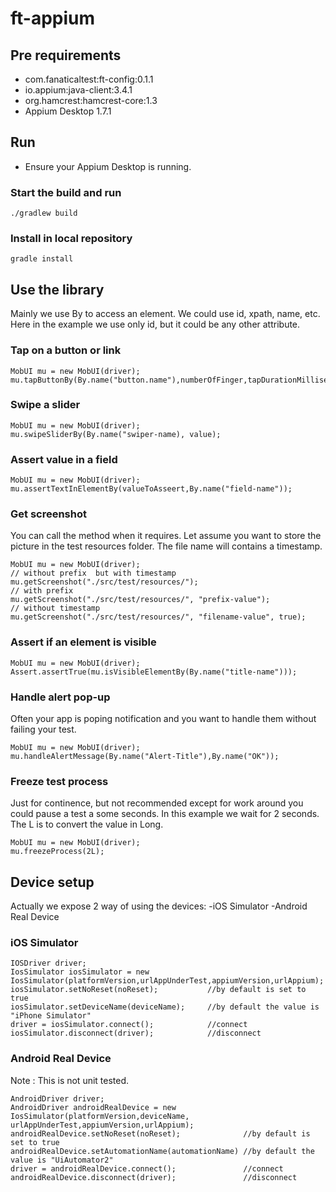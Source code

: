 # ft-appium

## Pre requirements
- com.fanaticaltest:ft-config:0.1.1
- io.appium:java-client:3.4.1
- org.hamcrest:hamcrest-core:1.3
- Appium Desktop 1.7.1

## Run

* Ensure your Appium Desktop is running.

### Start the build and run
```
./gradlew build
```

### Install in local repository
```
gradle install
```

## Use the library

Mainly we use By to access an element. We could use id, xpath, name, etc. Here in the example we use only id, but it could be any other attribute.

### Tap on a button or link
```
MobUI mu = new MobUI(driver);
mu.tapButtonBy(By.name("button.name"),numberOfFinger,tapDurationMillisecond);
```

### Swipe a slider
```
MobUI mu = new MobUI(driver);
mu.swipeSliderBy(By.name("swiper-name), value);
```

### Assert value in a field
```
MobUI mu = new MobUI(driver);
mu.assertTextInElementBy(valueToAsseert,By.name("field-name"));
```

### Get screenshot
You can call the method when it requires. Let assume you want to store the picture in the test resources folder. The file name will contains a timestamp.
```
MobUI mu = new MobUI(driver);
// without prefix  but with timestamp
mu.getScreenshot("./src/test/resources/");
// with prefix
mu.getScreenshot("./src/test/resources/", "prefix-value");
// without timestamp
mu.getScreenshot("./src/test/resources/", "filename-value", true);
```

### Assert if an element is visible
```
MobUI mu = new MobUI(driver);
Assert.assertTrue(mu.isVisibleElementBy(By.name("title-name")));
```

### Handle alert pop-up
Often your app is poping notification and you want to handle them without failing your test.
```
MobUI mu = new MobUI(driver);
mu.handleAlertMessage(By.name("Alert-Title"),By.name("OK"));
```

### Freeze test process
Just for continence, but not recommended except for work around you could pause a test a some seconds.
In this example we wait for 2 seconds. The L is to convert the value in Long.
```
MobUI mu = new MobUI(driver);
mu.freezeProcess(2L);
```

## Device setup
Actually we expose 2 way of using the devices:
-iOS Simulator
-Android Real Device

### iOS Simulator
```
IOSDriver driver;
IosSimulator iosSimulator = new IosSimulator(platformVersion,urlAppUnderTest,appiumVersion,urlAppium);
iosSimulator.setNoReset(noReset);           //by default is set to true
iosSimulator.setDeviceName(deviceName);     //by default the value is "iPhone Simulator"
driver = iosSimulator.connect();            //connect
iosSimulator.disconnect(driver);            //disconnect
```

### Android Real Device
Note : This is not unit tested.
```
AndroidDriver driver;
AndroidDriver androidRealDevice = new IosSimulator(platformVersion,deviceName, urlAppUnderTest,appiumVersion,urlAppium);
androidRealDevice.setNoReset(noReset);              //by default is set to true
androidRealDevice.setAutomationName(automationName) //by default the value is "UiAutomator2"
driver = androidRealDevice.connect();               //connect
androidRealDevice.disconnect(driver);               //disconnect
```